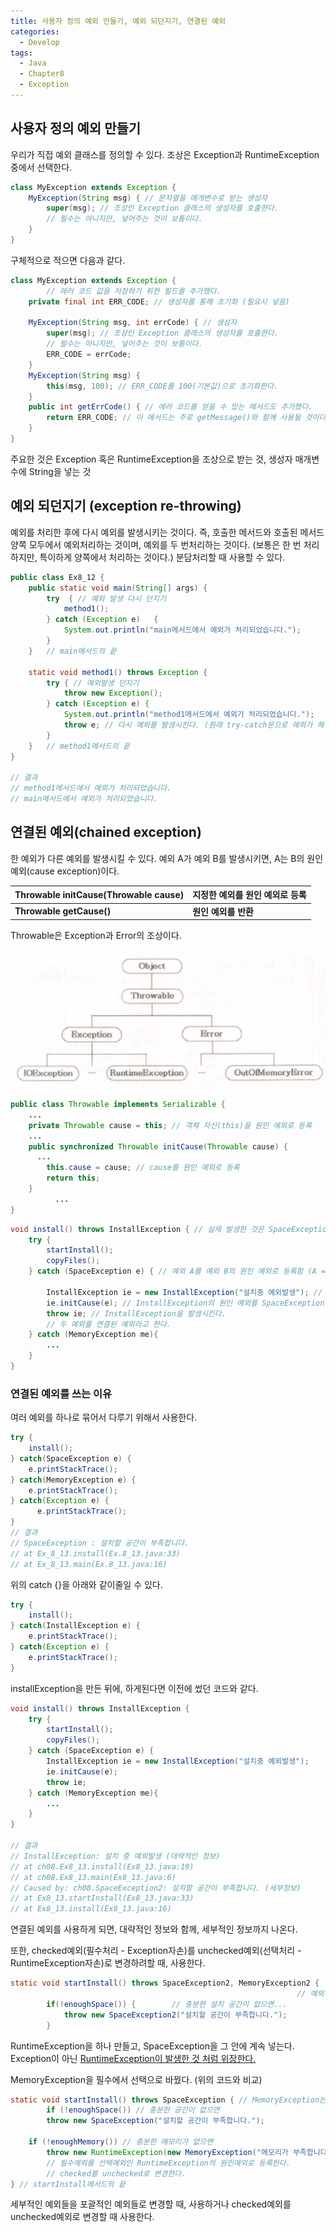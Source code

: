 ```yaml
---
title: 사용자 정의 예외 만들기, 예외 되던지기, 연결된 예외
categories:
  - Develop
tags:
  - Java
  - Chapter8
  - Exception
---
```

## 사용자 정의 예외 만들기

우리가 직접 예외 클래스를 정의할 수 있다.
조상은 Exception과 RuntimeException 중에서 선택한다.

```java
class MyException extends Exception {
  	MyException(String msg) { // 문자열을 매개변수로 받는 생성자
      	super(msg); // 조상인 Exception 클래스의 생성자를 호출한다. 
      	// 필수는 아니지만, 넣어주는 것이 보통이다.
    }
}
```

구체적으로 적으면 다음과 같다.

```java
class MyException extends Exception { 
 		// 에러 코드 값을 저장하기 위한 필드를 추가했다.
  	private final int ERR_CODE; // 생성자를 통해 초기화 (필요시 넣음)
  
  	MyException(String msg, int errCode) { // 생성자
      	super(msg); // 조상인 Exception 클래스의 생성자를 호출한다. 
      	// 필수는 아니지만, 넣어주는 것이 보통이다.
      	ERR_CODE = errCode;
    }
  	MyException(String msg) {
      	this(msg, 100); // ERR_CODE를 100(기본값)으로 초기화한다.
    }
  	public int getErrCode() { // 에러 코드를 얻을 수 있는 메서드도 추가했다.
      	return ERR_CODE; // 이 메서드는 주로 getMessage()와 함께 사용될 것이다.
    }
}
```
주요한 것은 Exception 혹은 RuntimeException을 조상으로 받는 것, 생성자 매개변수에 String을 넣는 것

## 예외 되던지기 (exception re-throwing)

예외를 처리한 후에 다시 예외를 발생시키는 것이다.
즉, 호출한 메서드와 호출된 메서드 양쪽 모두에서 예외처리하는 것이며, 예외를 두 번처리하는 것이다. 
(보통은 한 번 처리하지만, 특이하게 양쪽에서 처리하는 것이다.)
분담처리할 때 사용할 수 있다.

```java
public class Ex8_12 {
    public static void main(String[] args) {
        try  { // 예외 발생 다시 던지기
            method1();
        } catch (Exception e)	{
            System.out.println("main메서드에서 예외가 처리되었습니다.");
        }
    }	// main메서드의 끝

    static void method1() throws Exception {
        try { // 예외발생 던지기
            throw new Exception();
        } catch (Exception e) {
            System.out.println("method1메서드에서 예외가 처리되었습니다.");
            throw e; // 다시 예외를 발생시킨다. (원래 try-catch문으로 예외가 해결 되었기에 다시 발생시킴)
        }
    }	// method1메서드의 끝
}

// 결과
// method1메서드에서 예외가 처리되었습니다.
// main메서드에서 예외가 처리되었습니다.

```

## 연결된 예외(chained exception)

한 예외가 다른 예외를 발생시킬 수 있다.
예외 A가 예외 B를 발생시키면, A는 B의 원인 예외(cause exception)이다.

| Throwable initCause(Throwable cause) | 지정한 예외를 원인 예외로 등록 |
| ------------------------------------ | ------------------------------ |
| **Throwable getCause()**             | **원인 예외를 반환**           |

Throwable은 Exception과 Error의 조상이다.

![20220809_1](/assets/img/20220809_1.png)

```java
public class Throwable implements Serializable {
  	...
    private Throwable cause = this; // 객체 자신(this)을 원인 예외로 등록
  	...
    public synchronized Throwable initCause(Throwable cause) {
      ...
        this.cause = cause; // cause를 원인 예외로 등록
      	return this;
    }
		  ...
}
```

```java
void install() throws InstallException { // 실제 발생한 것은 SpaceException이지만, InstallException으로 쓴다.
  	try {
      	startInstall();
      	copyFiles();
    } catch (SpaceException e) { // 예외 A를 예외 B의 원인 예외로 등록함 (A = SpaceException)

      	InstallException ie = new InstallException("설치중 예외발생"); // 예외 생성
        ie.initCause(e); // InstallException의 원인 예외를 SpaceException으로 지정 (예외 B = InstallException)
      	throw ie; // InstallException을 발생시킨다.
      	// 두 예외를 연결된 예외라고 한다.
    } catch (MemoryException me){
      	...
    }
}
```

### 연결된 예외를 쓰는 이유

여러 예외를 하나로 묶어서 다루기 위해서 사용한다.

```java
try {
  	install();
} catch(SpaceException e) {
  	e.printStackTrace();
} catch(MemoryException e) {
  	e.printStackTrace();
} catch(Exception e) {
	  e.printStackTrace();
}
// 결과
// SpaceException : 설치할 공간이 부족합니다.
// at Ex_8_13.install(Ex.8_13.java:33)
// at Ex_8_13.main(Ex.8_13.java:16)
```

위의 catch {}을 아래와 같이줄일 수 있다.

```java
try {
  	install();
} catch(InstallException e) {
  	e.printStackTrace();
} catch(Exception e) {
  	e.printStackTrace();
}
```

installException을 만든 뒤에, 하게된다면 이전에 썼던 코드와 같다.

```java
void install() throws InstallException {
  	try {
      	startInstall();
      	copyFiles();
    } catch (SpaceException e) {
      	InstallException ie = new InstallException("설치중 예외발생");
        ie.initCause(e);
      	throw ie;
    } catch (MemoryException me){
      	...
    }
}

// 결과
// InstallException: 설치 중 예외발생 (대략적인 정보)
// at ch08.Ex8_13.install(Ex8_13.java:19)
// at ch08.Ex8_13.main(Ex8_13.java:6)
// Caused by: ch08.SpaceException2: 설치할 공간이 부족합니다. (세부정보)
// at Ex8_13.startInstall(Ex8_13.java:33)
// at Ex8_13.install(Ex8_13.java:16)

```

연결된 예외를 사용하게 되면, 대략적인 정보와 함께, 세부적인 정보까지 나온다.

또한, checked예외(필수처리 - Exception자손)를 unchecked예외(선택처리 - RuntimeException자손)로 변경하려할 때, 사용한다.

```java
static void startInstall() throws SpaceException2, MemoryException2 {
  																// 예외선언 (필수처리 = checked)를 선택처리로 바꾸고 싶을 때,
        if(!enoughSpace()) { 		// 충분한 설치 공간이 없으면...
            throw new SpaceException2("설치할 공간이 부족합니다.");
        }
```

RuntimeException을 하나 만들고, SpaceException을 그 안에 계속 넣는다.
Exception이 아닌 <u>RuntimeException이 발생한 것 처럼 위장한다.</u>

MemoryException을 필수에서 선택으로 바꿨다. (위의 코드와 비교)

```java
static void startInstall() throws SpaceException { // MemoryException는 아래, RuntimeException의 원인예외로 바뀐다.
		if (!enoughSpace()) // 충분한 공간이 없으면
      	throw new SpaceException("설치할 공간이 부족합니다.");
  
  	if (!enoughMemory()) // 충분한 메모리가 없으면
      	throw new RuntimeException(new MemoryException("메모리가 부족합니다."))
      	// 필수예외를 선택예외인 RuntimeException의 원인예외로 등록한다.
      	// checked를 unchecked로 변경한다.
} // startInstall메서드의 끝
```

세부적인 예외들을 포괄적인 예외들로 변경할 때, 사용하거나 checked예외를 unchecked예외로 변경할 때 사용한다.
